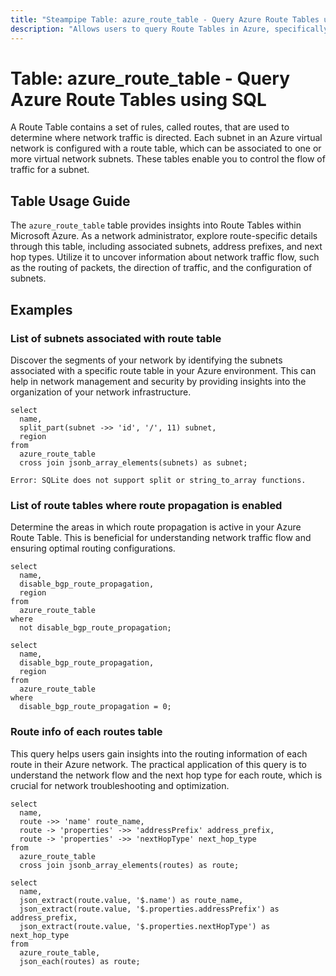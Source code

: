 ```yaml
---
title: "Steampipe Table: azure_route_table - Query Azure Route Tables using SQL"
description: "Allows users to query Route Tables in Azure, specifically the information related to routes and subnets, providing insights into the network flow within an Azure Virtual Network."
---
```


# Table: azure_route_table - Query Azure Route Tables using SQL

A Route Table contains a set of rules, called routes, that are used to determine where network traffic is directed. Each subnet in an Azure virtual network is configured with a route table, which can be associated to one or more virtual network subnets. These tables enable you to control the flow of traffic for a subnet.

## Table Usage Guide

The `azure_route_table` table provides insights into Route Tables within Microsoft Azure. As a network administrator, explore route-specific details through this table, including associated subnets, address prefixes, and next hop types. Utilize it to uncover information about network traffic flow, such as the routing of packets, the direction of traffic, and the configuration of subnets.

## Examples

### List of subnets associated with route table
Discover the segments of your network by identifying the subnets associated with a specific route table in your Azure environment. This can help in network management and security by providing insights into the organization of your network infrastructure.

```sql+postgres
select
  name,
  split_part(subnet ->> 'id', '/', 11) subnet,
  region
from
  azure_route_table
  cross join jsonb_array_elements(subnets) as subnet;
```

```sql+sqlite
Error: SQLite does not support split or string_to_array functions.
```

### List of route tables where route propagation is enabled
Determine the areas in which route propagation is active in your Azure Route Table. This is beneficial for understanding network traffic flow and ensuring optimal routing configurations.

```sql+postgres
select
  name,
  disable_bgp_route_propagation,
  region
from
  azure_route_table
where
  not disable_bgp_route_propagation;
```

```sql+sqlite
select
  name,
  disable_bgp_route_propagation,
  region
from
  azure_route_table
where
  disable_bgp_route_propagation = 0;
```

### Route info of each routes table
This query helps users gain insights into the routing information of each route in their Azure network. The practical application of this query is to understand the network flow and the next hop type for each route, which is crucial for network troubleshooting and optimization.

```sql+postgres
select
  name,
  route ->> 'name' route_name,
  route -> 'properties' ->> 'addressPrefix' address_prefix,
  route -> 'properties' ->> 'nextHopType' next_hop_type
from
  azure_route_table
  cross join jsonb_array_elements(routes) as route;
```

```sql+sqlite
select
  name,
  json_extract(route.value, '$.name') as route_name,
  json_extract(route.value, '$.properties.addressPrefix') as address_prefix,
  json_extract(route.value, '$.properties.nextHopType') as next_hop_type
from
  azure_route_table,
  json_each(routes) as route;
```